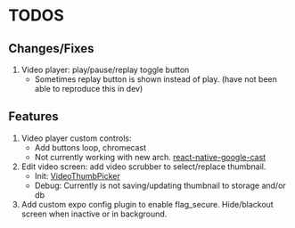 # TODOS

## Changes/Fixes

1. Video player: play/pause/replay toggle button
   - Sometimes replay button is shown instead of play. (have not been able to reproduce this in dev)

## Features

1. Video player custom controls:
   - Add buttons loop, chromecast
   - Not currently working with new arch. [react-native-google-cast](https://react-native-google-cast.github.io/docs/components/CastButton)
2. Edit video screen: add video scrubber to select/replace thumbnail.
   - Init: [VideoThumbPicker](components/video-thumb-picker.tsx)
   - Debug: Currently is not saving/updating thumbnail to storage and/or db
3. Add custom expo config plugin to enable flag_secure. Hide/blackout screen when inactive or in background.
